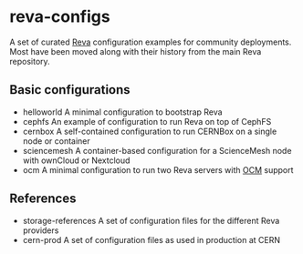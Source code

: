 # reva-configs

A set of curated [Reva](https://github.com/cs3org/reva) configuration examples for community deployments.
Most have been moved along with their history from the main Reva repository.

## Basic configurations

* helloworld   A minimal configuration to bootstrap Reva
* cephfs       An example of configuration to run Reva on top of CephFS
* cernbox      A self-contained configuration to run CERNBox on a single node or container
* sciencemesh  A container-based configuration for a ScienceMesh node with ownCloud or Nextcloud
* ocm          A minimal configuration to run two Reva servers with [OCM](https://githunb.com/cs3org/OCM-API) support

## References

* storage-references  A set of configuration files for the different Reva providers
* cern-prod  A set of configuration files as used in production at CERN

